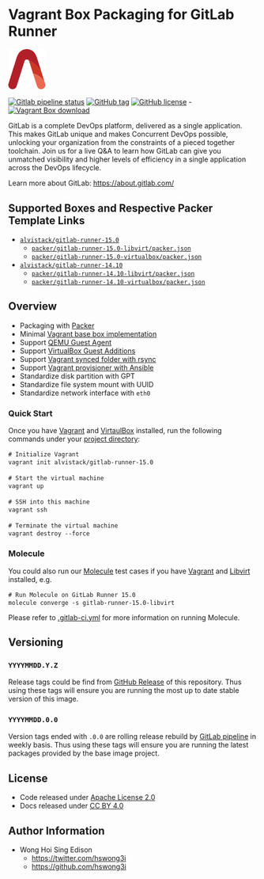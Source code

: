# Vagrant Box Packaging for GitLab Runner

<img src="/alvistack.svg" width="75" alt="AlviStack">

[![Gitlab pipeline status](https://img.shields.io/gitlab/pipeline/alvistack/vagrant-gitlab-runner/master)](https://gitlab.com/alvistack/vagrant-gitlab-runner/-/pipelines)
[![GitHub tag](https://img.shields.io/github/tag/alvistack/vagrant-gitlab-runner.svg)](https://github.com/alvistack/vagrant-gitlab-runner/tags)
[![GitHub license](https://img.shields.io/github/license/alvistack/vagrant-gitlab-runner.svg)](https://github.com/alvistack/vagrant-gitlab-runner/blob/master/LICENSE) -[![Vagrant Box download](https://img.shields.io/badge/dynamic/json?label=alvistack%2Fgitlab-runner-15.0&query=%24.boxes%5B%3A1%5D.downloads&url=https%3A%2F%2Fapp.vagrantup.com%2Fapi%2Fv1%2Fsearch%3Fq%3Dalvistack%2Fgitlab-runner-15.0)](https://app.vagrantup.com/alvistack/boxes/gitlab-runner-15.0)

GitLab is a complete DevOps platform, delivered as a single application. This makes GitLab unique and makes Concurrent DevOps possible, unlocking your organization from the constraints of a pieced together toolchain. Join us for a live Q\&A to learn how GitLab can give you unmatched visibility and higher levels of efficiency in a single application across the DevOps lifecycle.

Learn more about GitLab: <https://about.gitlab.com/>

## Supported Boxes and Respective Packer Template Links

  - [`alvistack/gitlab-runner-15.0`](https://app.vagrantup.com/alvistack/boxes/gitlab-runner-15.0)
      - [`packer/gitlab-runner-15.0-libvirt/packer.json`](https://github.com/alvistack/vagrant-gitlab-runner/blob/master/packer/gitlab-runner-15.0-libvirt/packer.json)
      - [`packer/gitlab-runner-15.0-virtualbox/packer.json`](https://github.com/alvistack/vagrant-gitlab-runner/blob/master/packer/gitlab-runner-15.0-virtualbox/packer.json)
  - [`alvistack/gitlab-runner-14.10`](https://app.vagrantup.com/alvistack/boxes/gitlab-runner-14.10)
      - [`packer/gitlab-runner-14.10-libvirt/packer.json`](https://github.com/alvistack/vagrant-gitlab-runner/blob/master/packer/gitlab-runner-14.10-libvirt/packer.json)
      - [`packer/gitlab-runner-14.10-virtualbox/packer.json`](https://github.com/alvistack/vagrant-gitlab-runner/blob/master/packer/gitlab-runner-14.10-virtualbox/packer.json)

## Overview

  - Packaging with [Packer](https://www.packer.io/)
  - Minimal [Vagrant base box implementation](https://www.vagrantup.com/docs/boxes/base)
  - Support [QEMU Guest Agent](https://wiki.qemu.org/Features/GuestAgent)
  - Support [VirtualBox Guest Additions](https://www.virtualbox.org/manual/ch04.html)
  - Support [Vagrant synced folder with rsync](https://www.vagrantup.com/docs/synced-folders/rsync)
  - Support [Vagrant provisioner with Ansible](https://www.vagrantup.com/docs/provisioning/ansible)
  - Standardize disk partition with GPT
  - Standardize file system mount with UUID
  - Standardize network interface with `eth0`

### Quick Start

Once you have [Vagrant](https://www.vagrantup.com/docs/installation) and [VirtaulBox](https://www.virtualbox.org/) installed, run the following commands under your [project directory](https://learn.hashicorp.com/tutorials/vagrant/getting-started-project-setup?in=vagrant/getting-started):

    # Initialize Vagrant
    vagrant init alvistack/gitlab-runner-15.0
    
    # Start the virtual machine
    vagrant up
    
    # SSH into this machine
    vagrant ssh
    
    # Terminate the virtual machine
    vagrant destroy --force

### Molecule

You could also run our [Molecule](https://molecule.readthedocs.io/en/stable/) test cases if you have [Vagrant](https://www.vagrantup.com/) and [Libvirt](https://libvirt.org/) installed, e.g.

    # Run Molecule on GitLab Runner 15.0
    molecule converge -s gitlab-runner-15.0-libvirt

Please refer to [.gitlab-ci.yml](.gitlab-ci.yml) for more information on running Molecule.

## Versioning

### `YYYYMMDD.Y.Z`

Release tags could be find from [GitHub Release](https://github.com/alvistack/vagrant-gitlab-runner/tags) of this repository. Thus using these tags will ensure you are running the most up to date stable version of this image.

### `YYYYMMDD.0.0`

Version tags ended with `.0.0` are rolling release rebuild by [GitLab pipeline](https://gitlab.com/alvistack/vagrant-gitlab-runner/-/pipelines) in weekly basis. Thus using these tags will ensure you are running the latest packages provided by the base image project.

## License

  - Code released under [Apache License 2.0](LICENSE)
  - Docs released under [CC BY 4.0](http://creativecommons.org/licenses/by/4.0/)

## Author Information

  - Wong Hoi Sing Edison
      - <https://twitter.com/hswong3i>
      - <https://github.com/hswong3i>
